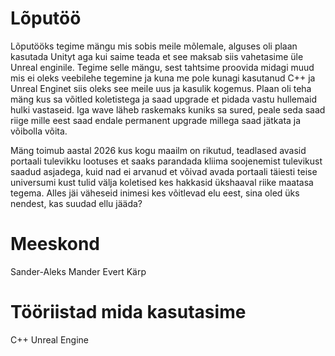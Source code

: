 # Lõputöö
Lõputööks tegime mängu mis sobis meile mõlemale, alguses oli plaan kasutada Unityt aga kui saime teada et see maksab siis vahetasime üle Unreal enginile.
Tegime selle mängu, sest tahtsime proovida midagi muud mis ei oleks veebilehe tegemine ja kuna me pole kunagi kasutanud C++ ja Unreal Enginet siis oleks see meile uus ja kasulik kogemus.
Plaan oli teha mäng kus sa võitled koletistega ja saad upgrade et pidada vastu hullemaid hulki vastaseid. Iga wave läheb raskemaks kuniks sa sured, peale seda saad riige mille eest saad endale permanent upgrade millega saad jätkata ja võibolla võita.


Mäng toimub aastal 2026 kus kogu maailm on rikutud, teadlased avasid portaali tulevikku lootuses et saaks parandada kliima soojenemist tulevikust saadud asjadega, kuid nad ei arvanud et võivad avada portaali täiesti teise universumi kust tulid välja koletised kes hakkasid ükshaaval riike maatasa tegema. Alles jäi väheseid inimesi kes võitlevad elu eest, sina oled üks nendest, kas suudad ellu jääda?

# Meeskond
Sander-Aleks Mander 
Evert Kärp

# Tööriistad mida kasutasime
C++
Unreal Engine
